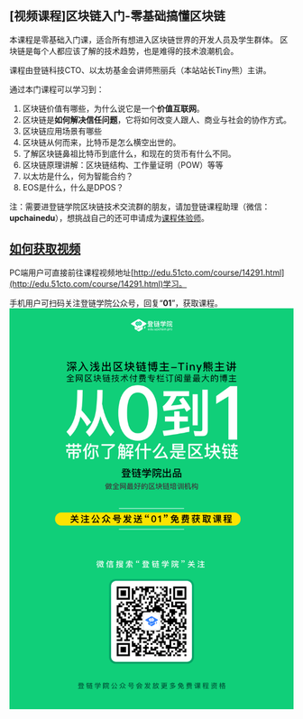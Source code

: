 ## [视频课程]区块链入门-零基础搞懂区块链


本课程是零基础入门课，适合所有想进入区块链世界的开发人员及学生群体。
区块链是每个人都应该了解的技术趋势，也是难得的技术浪潮机会。

课程由登链科技CTO、以太坊基金会讲师熊丽兵（本站站长Tiny熊）主讲。

通过本门课程可以学习到：
1. 区块链价值有哪些，为什么说它是一个**价值互联网**。
2. 区块链是**如何解决信任问题**，它将如何改变人跟人、商业与社会的协作方式。
3. 区块链应用场景有哪些
4. 区块链从何而来，比特币是怎么横空出世的。
5. 了解区块链鼻祖比特币到底什么，和现在的货币有什么不同。
6. 区块链原理讲解：区块链结构、工作量证明（POW）等等
7. 以太坊是什么，何为智能合约？
8. EOS是什么，什么是DPOS？

注：需要进登链学院区块链技术交流群的朋友，请加登链课程助理（微信：**upchainedu**），想挑战自己的还可申请成为[课程体验师](https://learnblockchain.cn/course/#%E6%8B%9B%E5%8B%9F%E8%AF%BE%E7%A8%8B%E4%BD%93%E9%AA%8C%E5%B8%88)。

## [如何获取视频](http://edu.51cto.com/course/14291.html)

PC端用户可直接前往课程视频地址[http://edu.51cto.com/course/14291.html](http://edu.51cto.com/course/14291.html)学习。

手机用户可扫码关注登链学院公众号，回复“**01**”，获取课程。
![](../images/01.png)
